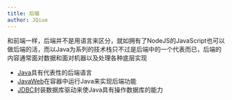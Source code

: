 ```yaml
---
title: 后端
author: JQiue
---
```


和前端一样，后端并不是用语言来区分，就如拥有了NodeJS的JavaScript也可以做后端的活，而以Java为系列的技术栈只不过是后端中的一个代表而已，后端的内容通常面对数据和面对机器以及处理各种底层实现

+ [Java](/code/language/java/)具有代表性的后端语言
+ [JavaWeb](/code/lead/javaweb/)在容器中运行Java来实现后端功能
+ [JDBC](/code/lead/jdbc/)封装数据库驱动来使Java具有操作数据库的能力
